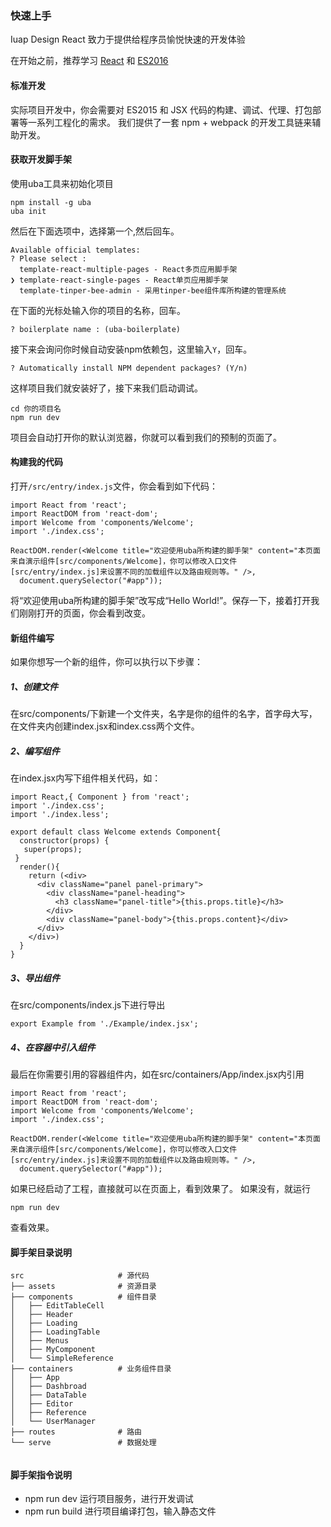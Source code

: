 ### 快速上手

Iuap Design React 致力于提供给程序员愉悦快速的开发体验


在开始之前，推荐学习 <a href="http://facebook.github.io/react">React</a> 和 <a href="http://www.nodeclass.com/api/ECMAScript6.html">ES2016</a>

#### 标准开发

实际项目开发中，你会需要对 ES2015 和 JSX 代码的构建、调试、代理、打包部署等一系列工程化的需求。 我们提供了一套 npm + webpack 的开发工具链来辅助开发。

#### 获取开发脚手架

使用uba工具来初始化项目

```
npm install -g uba
uba init
```
然后在下面选项中，选择第一个,然后回车。
```
Available official templates:
? Please select :
  template-react-multiple-pages - React多页应用脚手架
❯ template-react-single-pages - React单页应用脚手架
  template-tinper-bee-admin - 采用tinper-bee组件库所构建的管理系统
```
在下面的光标处输入你的项目的名称，回车。
```
? boilerplate name : (uba-boilerplate)
```
接下来会询问你时候自动安装npm依赖包，这里输入`Y`，回车。
```
? Automatically install NPM dependent packages? (Y/n)
```
这样项目我们就安装好了，接下来我们启动调试。
```
cd 你的项目名
npm run dev
```
项目会自动打开你的默认浏览器，你就可以看到我们的预制的页面了。

#### 构建我的代码

打开`/src/entry/index.js`文件，你会看到如下代码：
```
import React from 'react';
import ReactDOM from 'react-dom';
import Welcome from 'components/Welcome';
import './index.css';

ReactDOM.render(<Welcome title="欢迎使用uba所构建的脚手架" content="本页面来自演示组件[src/components/Welcome]，你可以修改入口文件[src/entry/index.js]来设置不同的加载组件以及路由规则等。" />,
  document.querySelector("#app"));
```
将“欢迎使用uba所构建的脚手架”改写成“Hello World!”。保存一下，接着打开我们刚刚打开的页面，你会看到改变。

#### 新组件编写

如果你想写一个新的组件，你可以执行以下步骤：

##### 1、创建文件
在src/components/下新建一个文件夹，名字是你的组件的名字，首字母大写，在文件夹内创建index.jsx和index.css两个文件。

##### 2、编写组件

在index.jsx内写下组件相关代码，如：

```
import React,{ Component } from 'react';
import './index.css';
import './index.less';

export default class Welcome extends Component{
  constructor(props) {
   super(props);
 }
  render(){
    return (<div>
      <div className="panel panel-primary">
        <div className="panel-heading">
          <h3 className="panel-title">{this.props.title}</h3>
        </div>
        <div className="panel-body">{this.props.content}</div>
      </div>
    </div>)
  }
}

```
##### 3、导出组件

在src/components/index.js下进行导出

```
export Example from './Example/index.jsx';
```

##### 4、在容器中引入组件

最后在你需要引用的容器组件内，如在src/containers/App/index.jsx内引用

```
import React from 'react';
import ReactDOM from 'react-dom';
import Welcome from 'components/Welcome';
import './index.css';

ReactDOM.render(<Welcome title="欢迎使用uba所构建的脚手架" content="本页面来自演示组件[src/components/Welcome]，你可以修改入口文件[src/entry/index.js]来设置不同的加载组件以及路由规则等。" />,
  document.querySelector("#app"));

```
如果已经启动了工程，直接就可以在页面上，看到效果了。
如果没有，就运行
```
npm run dev
```
查看效果。

#### 脚手架目录说明

```
src                     # 源代码
├── assets              # 资源目录
├── components          # 组件目录
│   ├── EditTableCell
│   ├── Header
│   ├── Loading
│   ├── LoadingTable
│   ├── Menus
│   ├── MyComponent
│   └── SimpleReference
├── containers          # 业务组件目录
│   ├── App
│   ├── Dashbroad
│   ├── DataTable
│   ├── Editor
│   ├── Reference
│   └── UserManager
├── routes              # 路由
└── serve               # 数据处理


```

#### 脚手架指令说明

- npm run dev 运行项目服务，进行开发调试
- npm run build 进行项目编译打包，输入静态文件
